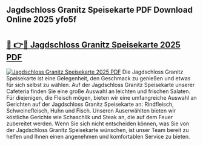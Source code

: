 ## Jagdschloss Granitz Speisekarte PDF Download Online 2025 yfo5f

# <h2><a href="http://gc5h26.nevu.top/?p=Jagdschloss+Granitz+Speisekarte">🔗 👉🔴 Jagdschloss Granitz Speisekarte 2025 PDF</a></h2>

[![Jagdschloss Granitz Speisekarte 2025 PDF](https://i.imgur.com/dBaPXMq.png)](http://gc5h26.nevu.top/?p=Jagdschloss+Granitz+Speisekarte)
Die Jagdschloss Granitz Speisekarte ist eine Gelegenheit, den Geschmack zu genießen und etwas für sich selbst zu wählen. Auf der Jagdschloss Granitz Speisekarte unserer Cafeteria finden Sie eine große Auswahl an leichten und frischen Salaten. Für diejenigen, die Fleisch mögen, bieten wir eine umfangreiche Auswahl an Gerichten auf der Jagdschloss Granitz Speisekarte an: Rindfleisch, Schweinefleisch, Huhn und Fisch. Unseren Auserwählten bieten wir köstliche Gerichte wie Schaschlik und Steak an, die auf dem Feuer zubereitet werden. Wenn Sie sich nicht entscheiden können, was Sie von der Jagdschloss Granitz Speisekarte wünschen, ist unser Team bereit zu helfen und Ihnen einen angenehmen und komfortablen Service zu bieten.
